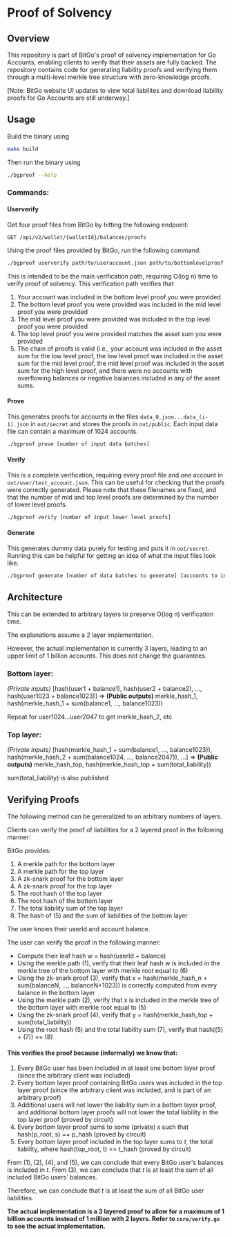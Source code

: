 # Proof of Solvency

## Overview

This repository is part of BitGo's proof of solvency implementation for Go Accounts, enabling clients to verify that their assets are fully backed. The repository contains code for generating liability proofs and verifying them through a multi-level merkle tree structure with zero-knowledge proofs.

[Note: BitGo website UI updates to view total liabilites and download liability proofs for Go Accounts are still underway.]

## Usage

Build the binary using

```bash
make build
```

Then run the binary using

```bash
./bgproof --help
```

### Commands:

#### Userverify

Get four proof files from BitGo by hitting the following endpoint:

```
GET /api/v2/wallet/{walletId}/balances/proofs
```

Using the proof files provided by BitGo, run the following command:

```bash
./bgproof userverify path/to/useraccount.json path/to/bottomlevelproof.json path/to/midlevelproof.json path/to/toplevelproof.json
```

This is intended to be the main verification path, requiring O(log n) time to verify proof of solvency. This verification path verifies that
1) Your account was included in the bottom level proof you were provided
2) The bottom level proof you were provided was included in the mid level proof you were provided
3) The mid level proof you were provided was included in the top level proof you were provided
4) The top level proof you were provided matches the asset sum you were provided
5) The chain of proofs is valid (i.e., your account was included in the asset sum for the low level proof, 
the low level proof was included in the asset sum for the mid level proof, 
the mid level proof was included in the asset sum for the high level proof, and
there were no accounts with overflowing balances or negative balances included in any of the asset sums.

#### Prove

This generates proofs for accounts in the files `data_0.json...data_(i-1).json` in `out/secret` and stores the proofs in `out/public`. 
Each input data file can contain a maximum of 1024 accounts.

```bash
./bgproof prove [number of input data batches]
```

#### Verify

This is a complete verification, requiring every proof file and one account in `out/user/test_account.json`. 
This can be useful for checking that the proofs were correctly generated. Please note that these filenames are fixed,
and that the number of mid and top level proofs are determined by the number of lower level proofs.

```bash
./bgproof verify [number of input lower level proofs]
```

#### Generate

This generates dummy data purely for testing and puts it in `out/secret`. Running this can be helpful for getting an idea of what the input files look like.

```bash
./bgproof generate [number of data batches to generate] [accounts to include per batch]
```

## Architecture

This can be extended to arbitrary layers to preserve O(log n) verification time.

The explanations assume a 2 layer implementation. 

However, the actual implementation is currently 3 layers, leading to an upper limit of 1 billion accounts. This does not change the guarantees.

### Bottom layer: 

_(Private inputs)_ [hash(user1 + balance1), hash(user2 + balance2), ..., hash(user1023 + balance1023)] => **(Public outputs)** merkle_hash_1, hash(merkle_hash_1 + sum(balance1, ..., balance1023))

Repeat for user1024...user2047 to get merkle_hash_2, etc

### Top layer: 

_(Private inputs)_ [hash(merkle_hash_1 + sum(balance1, ..., balance1023)), hash(merkle_hash_2 + sum(balance1024, ..., balance2047)), ...] => **(Public outputs)** merkle_hash_top, hash(merkle_hash_top + sum(total_liability))

sum(total_liability) is also published

## Verifying Proofs

The following method can be generalized to an arbitrary numbers of layers.

Clients can verify the proof of liabilities for a 2 layered proof in the following manner:

BitGo provides:
1) A merkle path for the bottom layer
2) A merkle path for the top layer
3) A zk-snark proof for the bottom layer
4) A zk-snark proof for the top layer
5) The root hash of the top layer
6) The root hash of the bottom layer
7) The total liability sum of the top layer
8) The hash of (5) and the sum of liabilities of the bottom layer

The user knows their userId and account balance.

The user can verify the proof in the following manner:
- Compute their leaf hash w = hash(userId + balance)
- Using the merkle path (1), verify that their leaf hash w is included 
in the merkle tree of the bottom layer with merkle root equal to (6)
- Using the zk-snark proof (3), verify that x = hash(merkle_hash_n + sum(balanceN, ..., balanceN+1023))
is correctly computed from every balance in the bottom layer
- Using the merkle path (2), verify that x is included
in the merkle tree of the bottom layer with merkle root equal to (5)
- Using the zk-snark proof (4), verify that y = hash(merkle_hash_top + sum(total_liability))
- Using the root hash (5) and the total liability sum (7), verify that hash((5) + (7)) == (8)

#### This verifies the proof because (informally) we know that:

1) Every BitGo user has been included in at least one bottom layer proof (since the arbitrary client was included)
2) Every bottom layer proof containing BitGo users was included in the top layer proof (since the arbitrary client was included, and is part of an arbitrary proof)
3) Additional users will not lower the liability sum in a bottom layer proof, and additional bottom layer proofs will not lower the total liability in the top layer proof (proved by circuit)
4) Every bottom layer proof sums to some (private) _s_ such that hash(p_root, s) == p_hash (proved by circuit)
5) Every bottom layer proof included in the top layer sums to _t_, the total liability, where hash(top_root, t) == t_hash (proved by circuit)

From (1), (2), (4), and (5), we can conclude that every BitGo user's balances is included in _t_. 
From (3), we can conclude that _t_ is at least the sum of all included BitGo users' balances.

Therefore, we can conclude that _t_ is at least the sum of all BitGo user liabilities.

**The actual implementation is a 3 layered proof to allow for a maximum of 1 billion accounts instead of 1 million with 2 layers. 
Refer to `core/verify.go` to see the actual implementation.**

